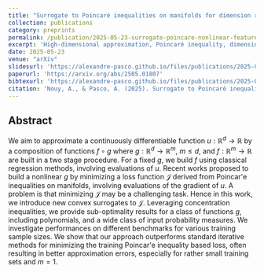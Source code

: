 ```yaml
---
title: "Surrogate to Poincaré inequalities on manifolds for dimension reduction in nonlinear feature spaces"
collection: publications
category: preprints
permalink: /publication/2025-05-23-surrogate-poincare-nonlinear-features
excerpt: 'High-dimensional approximation, Poincaré inequality, dimension reduction, nonlinear feature learning, deviation inequalities.'
date: 2025-05-23
venue: "arXiv"
slidesurl: 'https://alexandre-pasco.github.io/files/publications/2025-05-23-surrogate-poincare-nonlinear-features/slides.pdf'
paperurl: 'https://arxiv.org/abs/2505.01807'
bibtexurl: 'https://alexandre-pasco.github.io/files/publications/2025-05-23-surrogate-poincare-nonlinear-features/citation.bib'
citation: 'Nouy, A., & Pasco, A. (2025). Surrogate to Poincaré inequalities on manifolds for dimension reduction in nonlinear feature spaces. Preprint. doi:10.48550/arXiv.2505.01807'
---
```



## Abstract
We aim to approximate a continuously differentiable function $u:\mathbb{R}^d \rightarrow \mathbb{R}$ by a composition of functions $f\circ g$ where $g:\mathbb{R}^d \rightarrow \mathbb{R}^m$, $m\leq d$, and $f : \mathbb{R}^m \rightarrow \mathbb{R}$ are built in a two stage procedure.
For a fixed $g$, we build $f$ using classical regression methods, involving evaluations of $u$.
Recent works proposed to build a nonlinear $g$ by minimizing a loss function $\mathcal{J}$ derived from Poincar\'e inequalities on manifolds, involving evaluations of the gradient of $u$.
A problem is that minimizing $\mathcal{J}$ may be a challenging task.
Hence in this work, we introduce new convex surrogates to $\mathcal{J}$.
Leveraging concentration inequalities, we provide sub-optimality results for a class of functions $g$, including polynomials, and a wide class of input probability measures.
We investigate performances on different benchmarks for various training sample sizes.
We show that our approach outperforms standard iterative methods for minimizing the training Poincar\'e inequality based loss, often resulting in better approximation errors, especially for rather small training sets and $m=1$.